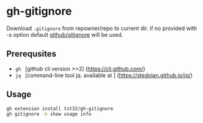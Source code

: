 # gh-gitignore

Download `.gitignore` from repowner/repo to current dir. if no provided with -s option default [github/gitignore](https://github.com/github/gitignore) will be used.


## Prerequsites 
  -  ```gh ``` [github cli version >=2] (https://cli.github.com/) 
  -  ```jq ``` [command-line tool jq. available at ] (https://stedolan.github.io/jq/)


## Usage

```bash
gh extension install tst32/gh-gitignore
gh gitignore -h show usage info
```



